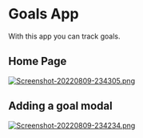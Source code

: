 # Goals App
With this app you can track goals.

## Home Page
[![Screenshot-20220809-234305.png](https://i.postimg.cc/4Nb1tzTP/Screenshot-20220809-234305.png)](https://postimg.cc/8jcWgfcf)

## Adding a goal modal
[![Screenshot-20220809-234234.png](https://i.postimg.cc/htcp320N/Screenshot-20220809-234234.png)](https://postimg.cc/9rgdDtKB)